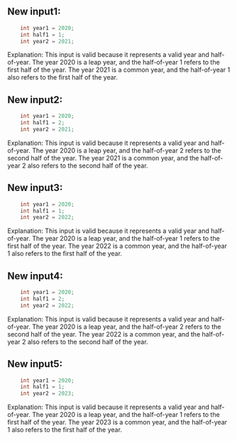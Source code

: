 ## New input1:
```java
    int year1 = 2020;
    int half1 = 1;
    int year2 = 2021;
```
Explanation: This input is valid because it represents a valid year and half-of-year. The year 2020 is a leap year, and the half-of-year 1 refers to the first half of the year. The year 2021 is a common year, and the half-of-year 1 also refers to the first half of the year.

## New input2:
```java
    int year1 = 2020;
    int half1 = 2;
    int year2 = 2021;
```
Explanation: This input is valid because it represents a valid year and half-of-year. The year 2020 is a leap year, and the half-of-year 2 refers to the second half of the year. The year 2021 is a common year, and the half-of-year 2 also refers to the second half of the year.

## New input3:
```java
    int year1 = 2020;
    int half1 = 1;
    int year2 = 2022;
```
Explanation: This input is valid because it represents a valid year and half-of-year. The year 2020 is a leap year, and the half-of-year 1 refers to the first half of the year. The year 2022 is a common year, and the half-of-year 1 also refers to the first half of the year.

## New input4:
```java
    int year1 = 2020;
    int half1 = 2;
    int year2 = 2022;
```
Explanation: This input is valid because it represents a valid year and half-of-year. The year 2020 is a leap year, and the half-of-year 2 refers to the second half of the year. The year 2022 is a common year, and the half-of-year 2 also refers to the second half of the year.

## New input5:
```java
    int year1 = 2020;
    int half1 = 1;
    int year2 = 2023;
```
Explanation: This input is valid because it represents a valid year and half-of-year. The year 2020 is a leap year, and the half-of-year 1 refers to the first half of the year. The year 2023 is a common year, and the half-of-year 1 also refers to the first half of the year.
